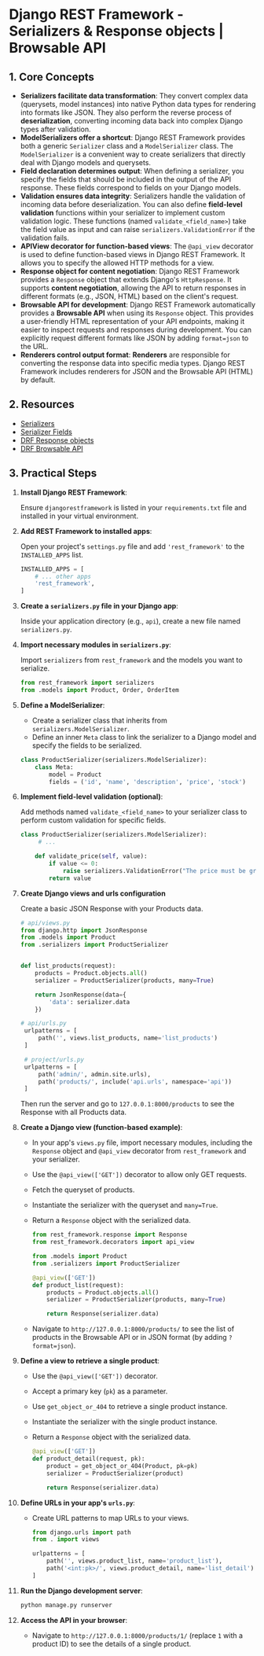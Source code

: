 # Django REST Framework - Serializers & Response objects | Browsable API

## 1. Core Concepts

- **Serializers facilitate data transformation**: They convert complex data (querysets, model instances) into native Python data types for rendering into formats like JSON. They also perform the reverse process of **deserialization**, converting incoming data back into complex Django types after validation.
- **ModelSerializers offer a shortcut**: Django REST Framework provides both a generic `Serializer` class and a `ModelSerializer` class. The `ModelSerializer` is a convenient way to create serializers that directly deal with Django models and querysets.
- **Field declaration determines output**: When defining a serializer, you specify the fields that should be included in the output of the API response. These fields correspond to fields on your Django models.
- **Validation ensures data integrity**: Serializers handle the validation of incoming data before deserialization. You can also define **field-level validation** functions within your serializer to implement custom validation logic. These functions (named `validate_<field_name>`) take the field value as input and can raise `serializers.ValidationError` if the validation fails.
- **APIView decorator for function-based views**: The `@api_view` decorator is used to define function-based views in Django REST Framework. It allows you to specify the allowed HTTP methods for a view.
- **Response object for content negotiation**: Django REST Framework provides a `Response` object that extends Django's `HttpResponse`. It supports **content negotiation**, allowing the API to return responses in different formats (e.g., JSON, HTML) based on the client's request.
- **Browsable API for development**: Django REST Framework automatically provides a **Browsable API** when using its `Response` object. This provides a user-friendly HTML representation of your API endpoints, making it easier to inspect requests and responses during development. You can explicitly request different formats like JSON by adding `format=json` to the URL.
- **Renderers control output format**: **Renderers** are responsible for converting the response data into specific media types. Django REST Framework includes renderers for JSON and the Browsable API (HTML) by default.

## 2. Resources

- [Serializers](https://www.django-rest-framework.org/api-guide/serializers/)
- [Serializer Fields](https://www.django-rest-framework.org/api-guide/fields/)
- [DRF Response objects](https://www.django-rest-framework.org/api-guide/responses/)
- [DRF Browsable API](https://www.django-rest-framework.org/topics/browsable-api/)

## 3. Practical Steps

1. **Install Django REST Framework**:

   Ensure `djangorestframework` is listed in your `requirements.txt` file and installed in your virtual environment.

2. **Add REST Framework to installed apps**:

   Open your project's `settings.py` file and add `'rest_framework'` to the `INSTALLED_APPS` list.

   ```python
   INSTALLED_APPS = [
       # ... other apps
       'rest_framework',
   ]
   ```

3. **Create a `serializers.py` file in your Django app**:

   Inside your application directory (e.g., `api`), create a new file named `serializers.py`.

4. **Import necessary modules in `serializers.py`**:

   Import `serializers` from `rest_framework` and the models you want to serialize.

   ```python
   from rest_framework import serializers
   from .models import Product, Order, OrderItem
   ```

5. **Define a ModelSerializer**:

   - Create a serializer class that inherits from `serializers.ModelSerializer`.
   - Define an inner `Meta` class to link the serializer to a Django model and specify the fields to be serialized.

   ```python
   class ProductSerializer(serializers.ModelSerializer):
       class Meta:
           model = Product
           fields = ('id', 'name', 'description', 'price', 'stock')

   ```

6. **Implement field-level validation (optional)**:

   Add methods named `validate_<field_name>` to your serializer class to perform custom validation for specific fields.

   ```python
   class ProductSerializer(serializers.ModelSerializer):
        # ...

       def validate_price(self, value):
           if value <= 0:
               raise serializers.ValidationError("The price must be greater than zero.")
           return value
   ```

7. **Create Django views and urls configuration**

   Create a basic JSON Response with your Products data.

   ```py
   # api/views.py
   from django.http import JsonResponse
   from .models import Product
   from .serializers import ProductSerializer


   def list_products(request):
       products = Product.objects.all()
       serializer = ProductSerializer(products, many=True)

       return JsonResponse(data={
           'data': serializer.data
       })

   ```

   ```py
   # api/urls.py
    urlpatterns = [
        path('', views.list_products, name='list_products')
    ]

    # project/urls.py
    urlpatterns = [
        path('admin/', admin.site.urls),
        path('products/', include('api.urls', namespace='api'))
    ]
   ```

   Then run the server and go to `127.0.0.1:8000/products` to see the Response with all Products data.

8. **Create a Django view (function-based example)**:

   - In your app's `views.py` file, import necessary modules, including the `Response` object and `@api_view` decorator from `rest_framework` and your serializer.
   - Use the `@api_view(['GET'])` decorator to allow only GET requests.
   - Fetch the queryset of products.
   - Instantiate the serializer with the queryset and `many=True`.
   - Return a `Response` object with the serialized data.

     ```python
     from rest_framework.response import Response
     from rest_framework.decorators import api_view

     from .models import Product
     from .serializers import ProductSerializer

     @api_view(['GET'])
     def product_list(request):
         products = Product.objects.all()
         serializer = ProductSerializer(products, many=True)

         return Response(serializer.data)
     ```

   - Navigate to `http://127.0.0.1:8000/products/` to see the list of products in the Browsable API or in JSON format (by adding `?format=json`).

9. **Define a view to retrieve a single product**:

   - Use the `@api_view(['GET'])` decorator.
   - Accept a primary key (`pk`) as a parameter.
   - Use `get_object_or_404` to retrieve a single product instance.
   - Instantiate the serializer with the single product instance.
   - Return a `Response` object with the serialized data.

     ```python
     @api_view(['GET'])
     def product_detail(request, pk):
         product = get_object_or_404(Product, pk=pk)
         serializer = ProductSerializer(product)

         return Response(serializer.data)
     ```

10. **Define URLs in your app's `urls.py`**:

    - Create URL patterns to map URLs to your views.

      ```python
      from django.urls import path
      from . import views

      urlpatterns = [
          path('', views.product_list, name='product_list'),
          path('<int:pk>/', views.product_detail, name='list_detail')
      ]
      ```

11. **Run the Django development server**:

    ```bash
    python manage.py runserver
    ```

12. **Access the API in your browser**:

    - Navigate to `http://127.0.0.1:8000/products/1/` (replace `1` with a product ID) to see the details of a single product.
